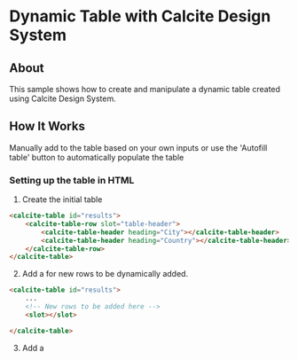 # Dynamic Table with Calcite Design System

## About
This sample shows how to create and manipulate a dynamic table created using Calcite Design System.

## How It Works
Manually add to the table based on your own inputs or use the 'Autofill table' button to automatically populate the table


### Setting up the table in HTML

1. Create the initial table

```html
<calcite-table id="results">
    <calcite-table-row slot="table-header">
        <calcite-table-header heading="City"></calcite-table-header>
        <calcite-table-header heading="Country"></calcite-table-header>
    </calcite-table-row>
</calcite-table>
```

2. Add a <slot> for new rows to be dynamically added.

```html
<calcite-table id="results">
    ...
    <!-- New rows to be added here -->
    <slot></slot>

</calcite-table>
```

3. Add a <template> for new rows to follow

```html
<calcite-table id="results">
    ...
    <!-- Row template -->
    <template id="rowContent">
        <calcite-table-row>
            <calcite-table-cell>{{ city }}</calcite-table-cell>
            <calcite-table-cell>{{ country }}</calcite-table-cell>
        </calcite-table-row>
    </template>

</calcite-table>
```

### Dynamically add data to the table

1. Import row template

```javascript
var newRow = document.importNode(document.getElementById("rowContent").content, true);
```

2. Access and manipulate cells using querySelector()

```javascript
newRow.querySelector("calcite-table-cell").textContent = city;
newRow.querySelector("calcite-table-cell:nth-child(2)").textContent = country;
```

3. Add the new row to the table's slot

```javascript
document.getElementById("results").querySelector("slot").appendChild(newRow);
```

### Showcasing getElementsByTagName to filter table

1. Loop through each row in the table

```javascript
const table = document.getElementById("results");
for (const tr of table.getElementsByTagName("calcite-table-row")) {

}
```

2. Obtain specific cell to compare to filter value

```javascript
const cityCell = tr.getElementsByTagName("calcite-table-cell")[0]; // Column 1
const countryCell = tr.getElementsByTagName("calcite-table-cell")[1]; // Column 2
```

3. Hide or show results based on filter value

```javascript
if (cityTextValue.toLowerCase().startsWith(filter) || countryTextValue.toLowerCase().startsWith(filter)) {
    tr.style.display = ""; // Show matching rows
} else {
    tr.style.display = "none"; // Hide non-matching rows
}
```

## Related Documentation

- [<calcite-table>](https://developers.arcgis.com/calcite-design-system/components/table/)
- [<calcite-input>](https://developers.arcgis.com/calcite-design-system/components/input/)
- [<calcite-button>](https://developers.arcgis.com/calcite-design-system/components/button/)
- [Using templates and slots](https://developer.mozilla.org/en-US/docs/Web/API/Web_components/Using_templates_and_slots)

## Live Samples
https://esri.github.io/developer-support/calcite-design-system/dynamic-table